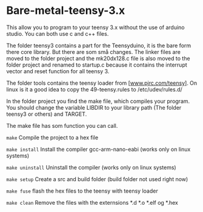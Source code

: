 # Bare-metal-teensy-3.x
This allow you to program to your teensy 3.x without the use of arduino studio. You can both use c and c++ files. 

The folder teensy3 contains a part for the Teensyduino, it is the bare form there core library. But there are som små changes. The linker files are moved to the folder project and the mk20dx128.c file is also moved to the folder project and renamed to startup.c because it contains the interrupt vector and reset function for all teensy 3. 

The folder tools contains the teensy loader from [www.pjrc.com/teensy]. On linux is it a good idea to copy the 49-teensy.rules to /etc/udev/rules.d/


In the folder project you find the make file, which compiles your program. You should change the variable LIBDIR to your library path (The folder teensy3 or others) and TARGET. 

The make file has som function you can call. 

`make` 
Compile the project to a hex file

`make install` 
Install the compiler gcc-arm-nano-eabi (works only on linux systems)

`make uninstall`
Uninstall the compiler (works only on linux systems)

`make setup` 
Create a src and build folder (build folder not used right now)

`make fuse`
flash the hex files to the teensy with teensy loader

`make clean`
Remove the files with the externsions *.d *.o *.elf og *.hex
